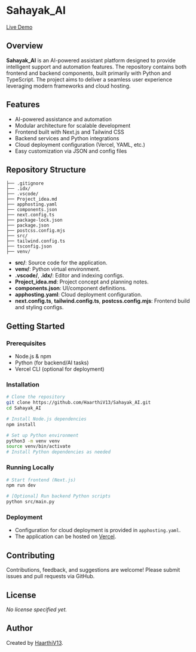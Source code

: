 # Sahayak_AI

[Live Demo](https://sahayak-ai-flax.vercel.app/)

## Overview

**Sahayak_AI** is an AI-powered assistant platform designed to provide intelligent support and automation features. The repository contains both frontend and backend components, built primarily with Python and TypeScript. The project aims to deliver a seamless user experience leveraging modern frameworks and cloud hosting.

## Features

- AI-powered assistance and automation
- Modular architecture for scalable development
- Frontend built with Next.js and Tailwind CSS
- Backend services and Python integrations
- Cloud deployment configuration (Vercel, YAML, etc.)
- Easy customization via JSON and config files

## Repository Structure

```
├── .gitignore
├── .idx/
├── .vscode/
├── Project_idea.md
├── apphosting.yaml
├── components.json
├── next.config.ts
├── package-lock.json
├── package.json
├── postcss.config.mjs
├── src/
├── tailwind.config.ts
├── tsconfig.json
├── venv/
```

- **src/**: Source code for the application.
- **venv/**: Python virtual environment.
- **.vscode/**, **.idx/**: Editor and indexing configs.
- **Project_idea.md**: Project concept and planning notes.
- **components.json**: UI/component definitions.
- **apphosting.yaml**: Cloud deployment configuration.
- **next.config.ts**, **tailwind.config.ts**, **postcss.config.mjs**: Frontend build and styling configs.

## Getting Started

### Prerequisites

- Node.js & npm
- Python (for backend/AI tasks)
- Vercel CLI (optional for deployment)

### Installation

```bash
# Clone the repository
git clone https://github.com/HaarthiV13/Sahayak_AI.git
cd Sahayak_AI

# Install Node.js dependencies
npm install

# Set up Python environment
python3 -m venv venv
source venv/bin/activate
# Install Python dependencies as needed
```

### Running Locally

```bash
# Start frontend (Next.js)
npm run dev

# [Optional] Run backend Python scripts
python src/main.py
```

### Deployment

- Configuration for cloud deployment is provided in `apphosting.yaml`.
- The application can be hosted on [Vercel](https://sahayak-ai-flax.vercel.app).

## Contributing

Contributions, feedback, and suggestions are welcome! Please submit issues and pull requests via GitHub.

## License

*No license specified yet.*

## Author

Created by [HaarthiV13](https://github.com/HaarthiV13).
